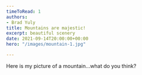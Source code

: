 ```yaml
---
timeToRead: 1
authors:
- Brad Yuly
title: Mountains are majestic!
excerpt: beautiful scenery
date: 2021-09-14T20:00:00+00:00
hero: "/images/mountain-1.jpg"

---
```

Here is my picture of a mountain...what do you think?